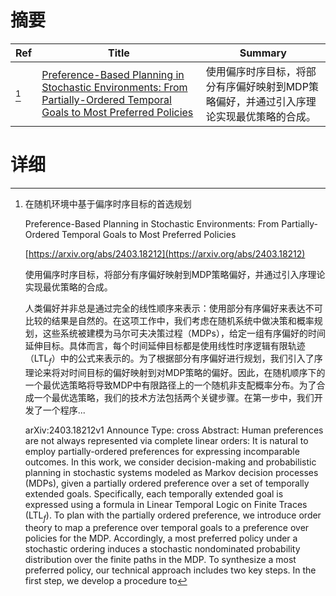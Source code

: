 # 摘要

| Ref | Title | Summary |
| --- | --- | --- |
| [^1] | [Preference-Based Planning in Stochastic Environments: From Partially-Ordered Temporal Goals to Most Preferred Policies](https://arxiv.org/abs/2403.18212) | 使用偏序时序目标，将部分有序偏好映射到MDP策略偏好，并通过引入序理论实现最优策略的合成。 |

# 详细

[^1]: 在随机环境中基于偏序时序目标的首选规划

    Preference-Based Planning in Stochastic Environments: From Partially-Ordered Temporal Goals to Most Preferred Policies

    [https://arxiv.org/abs/2403.18212](https://arxiv.org/abs/2403.18212)

    使用偏序时序目标，将部分有序偏好映射到MDP策略偏好，并通过引入序理论实现最优策略的合成。

    

    人类偏好并非总是通过完全的线性顺序来表示：使用部分有序偏好来表达不可比较的结果是自然的。在这项工作中，我们考虑在随机系统中做决策和概率规划，这些系统被建模为马尔可夫决策过程（MDPs），给定一组有序偏好的时间延伸目标。具体而言，每个时间延伸目标都是使用线性时序逻辑有限轨迹（LTL$_f$）中的公式来表示的。为了根据部分有序偏好进行规划，我们引入了序理论来将对时间目标的偏好映射到对MDP策略的偏好。因此，在随机顺序下的一个最优选策略将导致MDP中有限路径上的一个随机非支配概率分布。为了合成一个最优选策略，我们的技术方法包括两个关键步骤。在第一步中，我们开发了一个程序...

    arXiv:2403.18212v1 Announce Type: cross  Abstract: Human preferences are not always represented via complete linear orders: It is natural to employ partially-ordered preferences for expressing incomparable outcomes. In this work, we consider decision-making and probabilistic planning in stochastic systems modeled as Markov decision processes (MDPs), given a partially ordered preference over a set of temporally extended goals. Specifically, each temporally extended goal is expressed using a formula in Linear Temporal Logic on Finite Traces (LTL$_f$). To plan with the partially ordered preference, we introduce order theory to map a preference over temporal goals to a preference over policies for the MDP. Accordingly, a most preferred policy under a stochastic ordering induces a stochastic nondominated probability distribution over the finite paths in the MDP. To synthesize a most preferred policy, our technical approach includes two key steps. In the first step, we develop a procedure to
    

